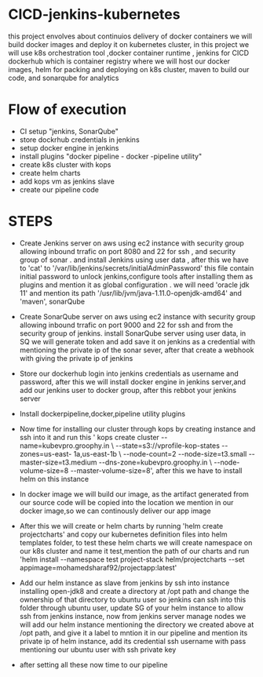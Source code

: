 # CICD-jenkins-kubernetes
this project envolves about continuios delivery of docker containers we will build docker images and deploy it on kubernetes cluster, in this project we will use k8s orchestration tool ,docker container runtime , jenkins for CICD dockerhub which is container registry where we will host our docker images, helm for packing and deploying on k8s cluster, maven to build our code, and sonarqube for analytics
# Flow of execution
- CI setup "jenkins, SonarQube"
- store dockrhub credentials in jenkins
- setup docker engine in jenkins
- install plugins "docker pipeline - docker -pipeline utility"
- create k8s cluster with kops
- create helm charts
- add kops vm as jenkins slave
- create our pipeline code
# STEPS

- Create Jenkins server on aws using ec2 instance with security group allowing inbound trrafic on port 8080 and 22 for ssh , and security group of sonar . and install Jenkins using user data , after this 
  we have to 'cat' to '/var/lib/jenkins/secrets/initialAdminPassword' this file contain initial password to unlock jenkins,configure tools after installing them as plugins and mention it as global 
  configuration . we will need 'oracle jdk 11' and mention its path '/usr/lib/jvm/java-1.11.0-openjdk-amd64' and 'maven', sonarQube 

- Create SonarQube server on aws using ec2 instance with security group allowing inbound trrafic on port 9000 and 22 for ssh and from the security group of jenkins. install SonarQube server using user 
  data, in SQ we will generate token and add save it on jenkins as a credential with mentioning the private ip of the sonar sever, after that create a webhook with giving the private ip of jenkins 

- Store our dockerhub login into jenkins credentials as username and password, after this we will install docker engine in jenkins server,and add our jenkins user to docker group, after this rebbot your 
  jenkins server

- Install dockerpipeline,docker,pipeline utility plugins

- Now time for installing our cluster through kops by creating instance and ssh into it and run this  ' kops create cluster --name=kubevpro.groophy.in \ --state=s3://vprofile-kop-states --zones=us-east- 
  1a,us-east-1b \ --node-count=2 --node-size=t3.small --master-size=t3.medium --dns-zone=kubevpro.groophy.in \ --node-volume-size=8 --master-volume-size=8', after this we have to install helm on this 
  instance

- In docker image we will build our image, as the artifact generated from our source code will be copied into the location we mention in our docker image,so we can continously deliver our app image

- After this we will create or helm charts by running 'helm create projectcharts' and copy our kubernetes definition files into helm templates folder, to test these helm charts we will create namespace on 
  our k8s cluster and name it test,mention the path of our charts and run 'helm install --namespace test project-stack helm/projectcharts --set appimage=mohamedsharaf92/projectapp:latest'

- Add our helm instance as slave from jenkins by ssh into instance installing open-jdk8 and create a directory at /opt path and change the ownership of that directory to ubuntu user so jenkins can ssh into 
  this folder through ubuntu user, update SG of your helm instance to allow ssh from jenkins instance, now from jenkins server manage nodes we will add our helm instance mentioning the directory we created 
  above at /opt path, and give it a label to mntion it in our pipeline and mention its private ip of helm instance, add its credential ssh username with pass mentioning our ubuntu user with ssh private key

- after setting all these now time to our pipeline    
